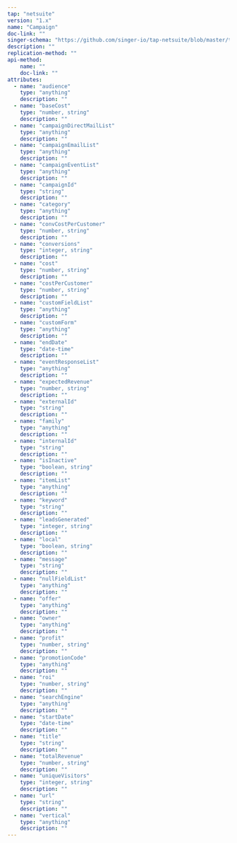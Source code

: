```yaml
---
tap: "netsuite"
version: "1.x"
name: "Campaign"
doc-link: ""
singer-schema: "https://github.com/singer-io/tap-netsuite/blob/master/tap_netsuite/schemas/Campaign.json"
description: ""
replication-method: ""
api-method:
    name: ""
    doc-link: ""
attributes:
  - name: "audience"
    type: "anything"
    description: ""
  - name: "baseCost"
    type: "number, string"
    description: ""
  - name: "campaignDirectMailList"
    type: "anything"
    description: ""
  - name: "campaignEmailList"
    type: "anything"
    description: ""
  - name: "campaignEventList"
    type: "anything"
    description: ""
  - name: "campaignId"
    type: "string"
    description: ""
  - name: "category"
    type: "anything"
    description: ""
  - name: "convCostPerCustomer"
    type: "number, string"
    description: ""
  - name: "conversions"
    type: "integer, string"
    description: ""
  - name: "cost"
    type: "number, string"
    description: ""
  - name: "costPerCustomer"
    type: "number, string"
    description: ""
  - name: "customFieldList"
    type: "anything"
    description: ""
  - name: "customForm"
    type: "anything"
    description: ""
  - name: "endDate"
    type: "date-time"
    description: ""
  - name: "eventResponseList"
    type: "anything"
    description: ""
  - name: "expectedRevenue"
    type: "number, string"
    description: ""
  - name: "externalId"
    type: "string"
    description: ""
  - name: "family"
    type: "anything"
    description: ""
  - name: "internalId"
    type: "string"
    description: ""
  - name: "isInactive"
    type: "boolean, string"
    description: ""
  - name: "itemList"
    type: "anything"
    description: ""
  - name: "keyword"
    type: "string"
    description: ""
  - name: "leadsGenerated"
    type: "integer, string"
    description: ""
  - name: "local"
    type: "boolean, string"
    description: ""
  - name: "message"
    type: "string"
    description: ""
  - name: "nullFieldList"
    type: "anything"
    description: ""
  - name: "offer"
    type: "anything"
    description: ""
  - name: "owner"
    type: "anything"
    description: ""
  - name: "profit"
    type: "number, string"
    description: ""
  - name: "promotionCode"
    type: "anything"
    description: ""
  - name: "roi"
    type: "number, string"
    description: ""
  - name: "searchEngine"
    type: "anything"
    description: ""
  - name: "startDate"
    type: "date-time"
    description: ""
  - name: "title"
    type: "string"
    description: ""
  - name: "totalRevenue"
    type: "number, string"
    description: ""
  - name: "uniqueVisitors"
    type: "integer, string"
    description: ""
  - name: "url"
    type: "string"
    description: ""
  - name: "vertical"
    type: "anything"
    description: ""
---
```

